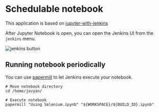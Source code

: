 # Schedulable notebook

This application is based on [jupyter-with-jenkins](https://github.com/yacchin1205/jupyter-with-jenkins)

After Jupyter Notebook is open, you can open the Jenkins UI from the `jenkins` menu.

![jenkins button](images/jenkins.png)

## Running notebook periodically

You can use [papermill](https://github.com/nteract/papermill) to let Jenkins execute your notebook.


```
# Move notebook directory
cd /home/jovyan/

# Execute notebook
papermill "Using Selenium.ipynb" "${WORKSPACE}/${BUILD_ID}.ipynb"
```

